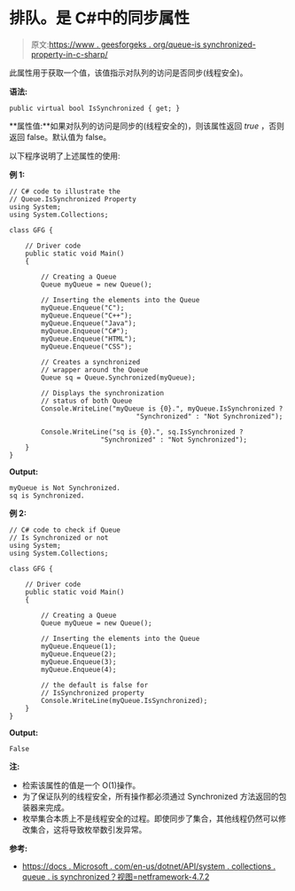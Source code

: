 # 排队。是 C#中的同步属性

> 原文:[https://www . geesforgeks . org/queue-is synchronized-property-in-c-sharp/](https://www.geeksforgeeks.org/queue-issynchronized-property-in-c-sharp/)

此属性用于获取一个值，该值指示对队列的访问是否同步(线程安全)。

**语法:**

```
public virtual bool IsSynchronized { get; }
```

**属性值:**如果对队列的访问是同步的(线程安全的)，则该属性返回 *true* ，否则返回 false。默认值为 false。

以下程序说明了上述属性的使用:

**例 1:**

```
// C# code to illustrate the
// Queue.IsSynchronized Property
using System;
using System.Collections;

class GFG {

    // Driver code
    public static void Main()
    {

        // Creating a Queue
        Queue myQueue = new Queue();

        // Inserting the elements into the Queue
        myQueue.Enqueue("C");
        myQueue.Enqueue("C++");
        myQueue.Enqueue("Java");
        myQueue.Enqueue("C#");
        myQueue.Enqueue("HTML");
        myQueue.Enqueue("CSS");

        // Creates a synchronized
        // wrapper around the Queue
        Queue sq = Queue.Synchronized(myQueue);

        // Displays the synchronization
        // status of both Queue
        Console.WriteLine("myQueue is {0}.", myQueue.IsSynchronized ?
                                "Synchronized" : "Not Synchronized");

        Console.WriteLine("sq is {0}.", sq.IsSynchronized ? 
                       "Synchronized" : "Not Synchronized");
    }
}
```

**Output:**

```
myQueue is Not Synchronized.
sq is Synchronized.

```

**例 2:**

```
// C# code to check if Queue
// Is Synchronized or not
using System;
using System.Collections;

class GFG {

    // Driver code
    public static void Main()
    {

        // Creating a Queue
        Queue myQueue = new Queue();

        // Inserting the elements into the Queue
        myQueue.Enqueue(1);
        myQueue.Enqueue(2);
        myQueue.Enqueue(3);
        myQueue.Enqueue(4);

        // the default is false for
        // IsSynchronized property
        Console.WriteLine(myQueue.IsSynchronized);
    }
}
```

**Output:**

```
False

```

**注:**

*   检索该属性的值是一个 O(1)操作。
*   为了保证队列的线程安全，所有操作都必须通过 Synchronized 方法返回的包装器来完成。
*   枚举集合本质上不是线程安全的过程。即使同步了集合，其他线程仍然可以修改集合，这将导致枚举数引发异常。

**参考:**

*   [https://docs . Microsoft . com/en-us/dotnet/API/system . collections . queue . is synchronized？视图=netframework-4.7.2](https://docs.microsoft.com/en-us/dotnet/api/system.collections.queue.issynchronized?view=netframework-4.7.2)